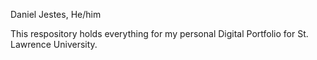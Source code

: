 Daniel Jestes, He/him

This respository holds everything for my personal Digital Portfolio for St. Lawrence University.
